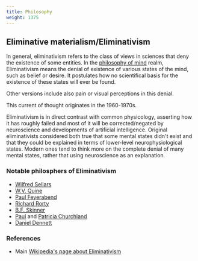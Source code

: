 ```yaml
---
title: Philosophy
weight: 1375
---
```


## Eliminative materialism/Eliminativism

In general, eliminativism refers to the class of views in sciences that deny the existence of some entities. In the [philosophy of mind](https://en.wikipedia.org/wiki/Philosophy_of_mind) realm, Eliminativism means the denial of existence of various states of the mind, such as belief or desire. It postulates how no scientifical basis for the existence of these states will ever be found.

Other versions include also pain or visual perceptions in this denial.

This current of thought originates in the 1960-1970s.

Eliminativism is in direct contrast with common physicology, asserting how it has roughly failed and most of it will be corrected/negated by neuroscience and developments of artificial intelligence. Original eliminativists considered both true that some mental states didn't exist and that they could be explained in terms of lower-level neurophysiological states. Modern ones tend to think more on the complete denial of many mental states, rather that using neuroscience as an explanation.

### Notable philosphers of Eliminativism

* [Wilfred Sellars](https://en.wikipedia.org/wiki/Wilfred_Sellars)
* [W.V. Quine](https://en.wikipedia.org/wiki/W.V._Quine)
* [Paul Feyerabend](https://en.wikipedia.org/wiki/Paul_Feyerabend)
* [Richard Rorty](https://en.wikipedia.org/wiki/Richard_Rorty)
* [B.F. Skinner](https://en.wikipedia.org/wiki/B.F._Skinner)
* [Paul](https://en.wikipedia.org/wiki/Paul_Churchland) and [Patricia Churchland](https://en.wikipedia.org/wiki/Patricia_Churchland)
* [Daniel Dennett](https://en.wikipedia.org/wiki/Daniel_Dennett)

### References

* Main [Wikipedia's page about Eliminativism](https://en.wikipedia.org/wiki/Eliminative_materialism)
